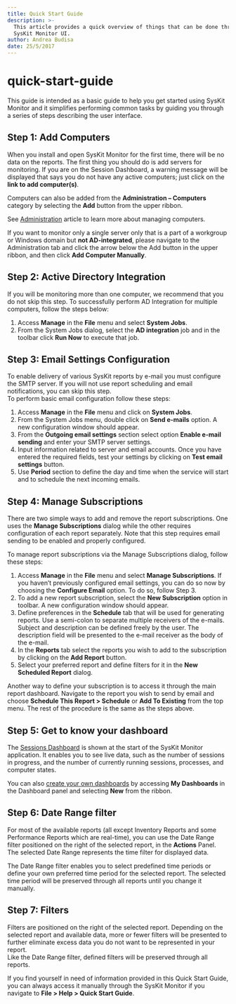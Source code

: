 ```yaml
---
title: Quick Start Guide
description: >-
  This article provides a quick overview of things that can be done through the
  SysKit Monitor UI.
author: Andrea Budisa
date: 25/5/2017
---
```


# quick-start-guide

This guide is intended as a basic guide to help you get started using SysKit Monitor and it simplifies performing common tasks by guiding you through a series of steps describing the user interface.

## Step 1: Add Computers

When you install and open SysKit Monitor for the first time, there will be no data on the reports. The first thing you should do is add servers for monitoring. If you are on the Session Dashboard, a warning message will be displayed that says you do not have any active computers; just click on the **link to add computer\(s\)**.

Computers can also be added from the **Administration – Computers** category by selecting the **Add** button from the upper ribbon.

See [Administration](quick-start-guide.md#internal/get-to-know-syskit-monitor/administration/servers-and-groups) article to learn more about managing computers.

If you want to monitor only a single server only that is a part of a workgroup or Windows domain but **not AD-integrated**, please navigate to the Administration tab and click the arrow below the Add button in the upper ribbon, and then click **Add Computer Manually**.

## Step 2: Active Directory Integration

If you will be monitoring more than one computer, we recommend that you do not skip this step. To successfully perform AD Integration for multiple computers, follow the steps below:

1. Access **Manage** in the **File** menu and select **System Jobs**.
2. From the System Jobs dialog, select the **AD integration** job and in the toolbar click **Run Now** to execute that job.

## Step 3: Email Settings Configuration

To enable delivery of various SysKit reports by e-mail you must configure the SMTP server. If you will not use report scheduling and email notifications, you can skip this step.  
To perform basic email configuration follow these steps:

1. Access **Manage** in the **File** menu and click on **System Jobs**.
2. From the System Jobs menu, double click on **Send e-mails** option. A new configuration window should appear.
3. From the **Outgoing email settings** section select option **Enable e-mail sending** and enter your SMTP server settings.
4. Input information related to server and email accounts. Once you have entered the required fields, test your settings by clicking on **Test email settings** button.
5. Use **Period** section to define the day and time when the service will start and to schedule the next incoming emails.

## Step 4: Manage Subscriptions

There are two simple ways to add and remove the report subscriptions. One uses the **Manage Subscriptions** dialog while the other requires configuration of each report separately. Note that this step requires email sending to be enabled and properly configured.

To manage report subscriptions via the Manage Subscriptions dialog, follow these steps:

1. Access **Manage** in the **File** menu and select **Manage Subscriptions**. If you haven’t previously configured email settings, you can do so now by choosing the **Configure Email** option. To do so, follow Step 3.
2. To add a new report subscription, select the **New Subscription** option in toolbar. A new configuration window should appear.
3. Define preferences in the **Schedule** tab that will be used for generating reports. Use a semi-colon to separate multiple receivers of the e-mails. Subject and description can be defined freely by the user. The description field will be presented to the e-mail receiver as the body of the e-mail.
4. In the **Reports** tab select the reports you wish to add to the subscription by clicking on the **Add Report** button.
5. Select your preferred report and define filters for it in the **New Scheduled Report** dialog.

Another way to define your subscription is to access it through the main report dashboard. Navigate to the report you wish to send by email and choose **Schedule This Report &gt; Schedule** or **Add To Existing** from the top menu. The rest of the procedure is the same as the steps above.

## Step 5: Get to know your dashboard

The [Sessions Dashboard](quick-start-guide.md#internal/get-to-know-syskit-monitor/dashboards/sessions-dashboard) is shown at the start of the SysKit Monitor application. It enables you to see live data, such as the number of sessions in progress, and the number of currently running sessions, processes, and computer states.

You can also [create your own dashboards](quick-start-guide.md#internal/how-to/dashboards/create-custom-dashboard) by accessing **My Dashboards** in the Dashboard panel and selecting **New** from the ribbon.

## Step 6: Date Range filter

For most of the available reports \(all except Inventory Reports and some Performance Reports which are real-time\), you can use the Date Range filter positioned on the right of the selected report, in the **Actions** Panel. The selected Date Range represents the time filter for displayed data.

The Date Range filter enables you to select predefined time periods or define your own preferred time period for the selected report. The selected time period will be preserved through all reports until you change it manually.

## Step 7: Filters

Filters are positioned on the right of the selected report. Depending on the selected report and available data, more or fewer filters will be presented to further eliminate excess data you do not want to be represented in your report.  
Like the Date Range filter, defined filters will be preserved through all reports.

If you find yourself in need of information provided in this Quick Start Guide, you can always access it manually through the SysKit Monitor if you navigate to **File &gt; Help &gt; Quick Start Guide**.

